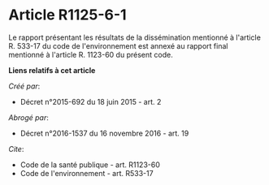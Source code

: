 # Article R1125-6-1

Le rapport présentant les résultats de la dissémination mentionné à l'article R. 533-17 du code de l'environnement est annexé
au rapport final mentionné à l'article R. 1123-60 du présent code.

**Liens relatifs à cet article**

_Créé par_:

  - Décret n°2015-692 du 18 juin 2015 - art. 2

_Abrogé par_:

  - Décret n°2016-1537 du 16 novembre 2016 - art. 19

_Cite_:

  - Code de la santé publique - art. R1123-60
  - Code de l'environnement - art. R533-17
